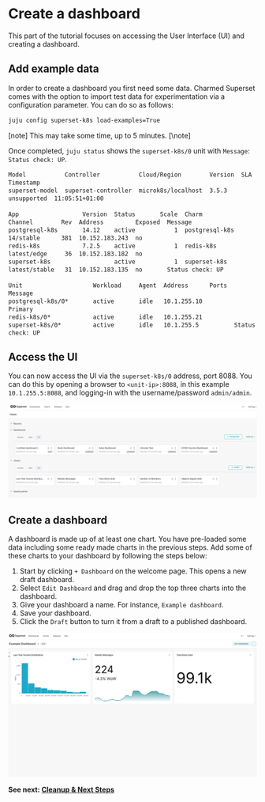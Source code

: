 # Create a dashboard

This part of the tutorial focuses on accessing the User Interface (UI) and creating a dashboard.

## Add example data
In order to create a dashboard you first need some data. Charmed Superset comes with the option to import test data for experimentation via a configuration parameter. You can do so as follows:
```bash
juju config superset-k8s load-examples=True
```

[note]
This may take some time, up to 5 minutes.
[\note]

Once completed, `juju status` shows the `superset-k8s/0` unit with `Message`: `Status check: UP`.

```
Model           Controller           Cloud/Region        Version  SLA          Timestamp
superset-model  superset-controller  microk8s/localhost  3.5.3    unsupported  11:05:51+01:00

App                  Version  Status       Scale  Charm           Channel        Rev  Address         Exposed  Message
postgresql-k8s       14.12    active           1  postgresql-k8s  14/stable      381  10.152.183.243  no       
redis-k8s            7.2.5    active           1  redis-k8s       latest/edge     36  10.152.183.182  no       
superset-k8s                  active           1  superset-k8s    latest/stable   31  10.152.183.135  no       Status check: UP

Unit                    Workload     Agent  Address      Ports  Message
postgresql-k8s/0*       active       idle   10.1.255.10         Primary
redis-k8s/0*            active       idle   10.1.255.21         
superset-k8s/0*         active       idle   10.1.255.5          Status check: UP
```

## Access the UI
You can now access the UI via the `superset-k8s/0` address, port 8088. You can do this by opening a browser to `<unit-ip>:8088`, in this example `10.1.255.5:8088`, and logging-in with the username/password `admin/admin`.

![Welcome to Superset](../media/superset-welcome.png)

## Create a dashboard
A dashboard is made up of at least one chart. You have pre-loaded some data including some ready made charts in the previous steps. Add some of these charts to your dashboard by following the steps below:

1. Start by clicking `+ Dashboard` on the welcome page. This opens a new draft dashboard.
2. Select `Edit Dashboard` and drag and drop the top three charts into the dashboard.
3. Give your dashboard a name. For instance, `Example dashboard`.
4. Save your dashboard.
5. Click the `Draft` button to turn it from a draft to a published dashboard.

![Welcome to Superset](../media/superset-dashboard.png)

**See next:
[Cleanup & Next Steps](06-cleanup.md)**